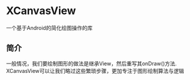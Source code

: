 # XCanvasView
一个基于Android的简化绘图操作的库
## 简介
一般情况，我们要绘制图形的做法是继承View，然后重写其onDraw()方法. XCanvasView可以让我们略过这些繁琐步骤，更加专注于图形绘制算法与逻辑
